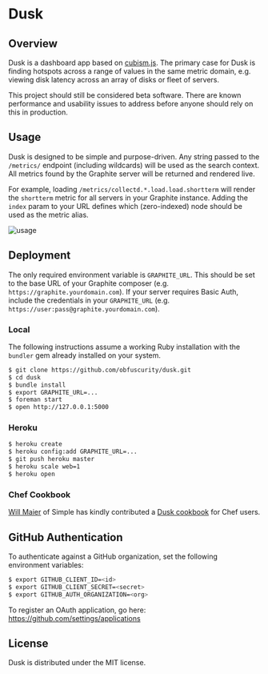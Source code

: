 # Dusk

## Overview

Dusk is a dashboard app based on [cubism.js](https://github.com/square/cubism). The primary case for Dusk is finding hotspots across a range of values in the same metric domain, e.g. viewing disk latency across an array of disks or fleet of servers.

This project should still be considered beta software. There are known performance and usability issues to address before anyone should rely on this in production.

## Usage

Dusk is designed to be simple and purpose-driven. Any string passed to the `/metrics/` endpoint (including wildcards) will be used as the search context. All metrics found by the Graphite server will be returned and rendered live.

For example, loading `/metrics/collectd.*.load.load.shortterm` will render the `shortterm` metric for all servers in your Graphite instance. Adding the `index` param to your URL defines which (zero-indexed) node should be used as the metric alias.

![usage](https://github.com/obfuscurity/dusk/raw/master/lib/dusk/public/img/screenshot-usage.png)

## Deployment

The only required environment variable is `GRAPHITE_URL`. This should be set to the base URL of your Graphite composer (e.g. `https://graphite.yourdomain.com`). If your server requires Basic Auth, include the credentials in your `GRAPHITE_URL` (e.g. `https://user:pass@graphite.yourdomain.com`).

### Local

The following instructions assume a working Ruby installation with the `bundler` gem already installed on your system.

```bash
$ git clone https://github.com/obfuscurity/dusk.git
$ cd dusk
$ bundle install
$ export GRAPHITE_URL=...
$ foreman start
$ open http://127.0.0.1:5000
```

### Heroku

```bash
$ heroku create
$ heroku config:add GRAPHITE_URL=...
$ git push heroku master
$ heroku scale web=1
$ heroku open
```

### Chef Cookbook

[Will Maier](https://github.com/whilp) of Simple has kindly contributed a [Dusk cookbook](https://github.com/SimpleFinance/chef-dusk) for Chef users.

## GitHub Authentication

To authenticate against a GitHub organization, set the following environment variables:

```bash
$ export GITHUB_CLIENT_ID=<id>
$ export GITHUB_CLIENT_SECRET=<secret>
$ export GITHUB_AUTH_ORGANIZATION=<org>
```

To register an OAuth application, go here: https://github.com/settings/applications

## License 

Dusk is distributed under the MIT license.

